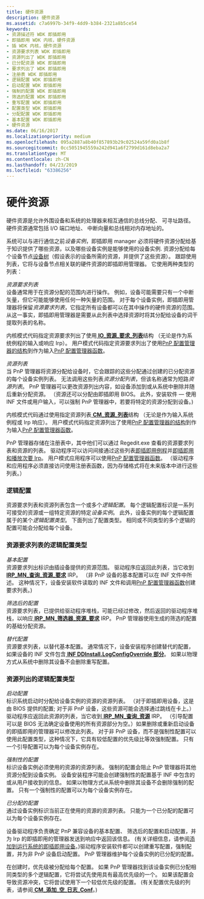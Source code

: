 ```yaml
---
title: 硬件资源
description: 硬件资源
ms.assetid: c7a6997b-34f9-4dd9-b384-2321a8b5ce54
keywords:
- 资源描述符 WDK 即插即用
- 即插即用 WDK 内核，硬件资源
- 插 WDK 内核，硬件资源
- 资源要求列表 WDK 即插即用
- 资源列出了 WDK 即插即用
- 已分配资源 WDK 即插即用
- 要求列出了 WDK 即插即用
- 注册表 WDK 即插即用
- 逻辑配置 WDK 即插即用
- 启动配置 WDK 即插即用
- 强制的配置 WDK 即插即用
- 筛选的配置 WDK 即插即用
- 重写配置 WDK 即插即用
- 配置类型 WDK 即插即用
- 分配配置 WDK 即插即用
- 基本配置 WDK 即插即用
- 硬件资源
ms.date: 06/16/2017
ms.localizationpriority: medium
ms.openlocfilehash: 095a2887a8b40f857893b29c02524a59fd0a1b8f
ms.sourcegitcommit: 0cc5051945559a242d941a6f2799d161d8eba2a7
ms.translationtype: MT
ms.contentlocale: zh-CN
ms.lasthandoff: 04/23/2019
ms.locfileid: "63386256"
---
```

# <a name="hardware-resources"></a>硬件资源





硬件资源是允许外围设备和系统的处理器来相互通信的总线分配、 可寻址路径。 硬件资源通常包括 I/O 端口地址、 中断向量和总线相对内存地址的。

系统可以与进行通信之前*设备实例*，即插即用 manager 必须将硬件资源分配给基于知识提供了哪些资源，以及哪些设备实例是能够使用的设备实例. 资源分配给每个设备节点[设备树](device-tree.md)（假设表示的设备所需的资源，并提供了这些资源）。 跟踪使用列表，它将与设备节点相关联的硬件资源的即插即用管理器。 它使用两种类型的列表：

<a href="" id="resource-requirements-list"></a>*资源要求列表*  
设备通常用于在资源分配的范围内进行操作。 例如，设备可能需要只有一个中断矢量，但它可能能够使用任何一种矢量的范围。 对于每个设备实例，即插即用管理器将保留*资源要求列表*，它指定所有设备都可以在其中操作的硬件资源的范围。 从这一事实，即插即用管理器是需要从此列表中选择资源时将其分配给设备的词干提取列表的名称。

内核模式代码指定资源要求列出了使用[ **IO\_资源\_要求\_列表**](https://msdn.microsoft.com/library/windows/hardware/ff550609)结构 （无论是作为系统例程的输入或响应 Irp）。 用户模式代码指定资源要求列出了使用[PnP 配置管理器的结构](https://msdn.microsoft.com/library/windows/hardware/ff549718)到作为输入[PnP 配置管理器函数](https://msdn.microsoft.com/library/windows/hardware/ff549713)。

<a href="" id="resource-list"></a>*资源列表*  
当 PnP 管理器将资源分配给设备时，它会跟踪的这些分配通过创建的已分配资源的每个设备实例列表。 无法调用这些列表*资源分配列表*，但该名称通常为短路*资源列表*。 PnP 管理器可以更改资源列出内容，如设备添加到或从系统中删除并随后重新分配资源。 （资源还可以分配由即插即用 BIOS。 此外，安装软件 — 使用 INF 文件或用户输入，可以强制 PnP 管理器中，若要将特定的资源分配到设备。)

内核模式代码通过使用指定资源列表[ **CM\_资源\_列表**](https://msdn.microsoft.com/library/windows/hardware/ff541994)结构 （无论是作为输入系统例程或 Irp 响应）。 用户模式代码指定资源列出了使用[PnP 配置管理器的结构](https://msdn.microsoft.com/library/windows/hardware/ff549718)到作为输入[PnP 配置管理器函数](https://msdn.microsoft.com/library/windows/hardware/ff549713)。

PnP 管理器存储在注册表中，其中他们可以通过 Regedit.exe 查看的资源要求列表和资源的列表。 驱动程序可以访问间接通过这些列表[即插即用例程](https://msdn.microsoft.com/library/windows/hardware/ff558809)并[即插即用和播放次要 Irp](https://msdn.microsoft.com/library/windows/hardware/ff558807)。 用户模式应用程序可以使用[PnP 配置管理器函数](https://msdn.microsoft.com/library/windows/hardware/ff549713)。 （驱动程序和应用程序必须直接访问使用注册表函数，因为存储格式将在未来版本中进行这些列表。）

### <a href="" id="ddk-logical-configurations-kg"></a>逻辑配置

资源要求列表和资源列表包含一个或多个*逻辑配置*。 每个逻辑配置标识是一系列可接受的资源或一组特定资源的特定*设备实例*。 此外，设备实例的每个逻辑配置属于的某个*逻辑配置类型*。 下面列出了配置类型。 相同或不同类型的多个逻辑的配置可能会分配给每个设备。

### <a name="logical-configuration-types-for-resource-requirements-lists"></a>资源要求列表的逻辑配置类型

<a href="" id="basic-configuration"></a>*基本配置*  
资源要求列出标识由插设备提供的资源范围。 驱动程序应返回此列表，当它收到[ **IRP\_MN\_查询\_资源\_要求**](https://msdn.microsoft.com/library/windows/hardware/ff551715) IRP。 （非 PnP 设备的基本配置可以在 INF 文件中所述。 这种情况下，设备安装软件读取的 INF 文件和调用[PnP 配置管理器函数](https://msdn.microsoft.com/library/windows/hardware/ff549713)创建要求列表。)

<a href="" id="filtered-configuration"></a>*筛选后的配置*  
资源要求列表，已提供给驱动程序堆栈，可能已经过修改，然后返回的驱动程序堆栈，以响应[ **IRP\_MN\_筛选器\_资源\_要求**](https://msdn.microsoft.com/library/windows/hardware/ff550874) IRP。 PnP 管理器使用生成的筛选的配置的基础分配资源。

<a href="" id="override-configuration"></a>*替代配置*  
资源要求列表，以替代基本配置。 通常情况下，设备安装程序创建替代的配置，如果设备的 INF 文件包含[ **INF DDInstall.LogConfigOverride 部分**](https://msdn.microsoft.com/library/windows/hardware/ff547339)。 如果以物理方式从系统中删除其设备不会删除重写配置。

### <a name="logical-configuration-types-for-resource-lists"></a>资源列出的逻辑配置类型

<a href="" id="boot-configuration"></a>*启动配置*  
标识系统启动时分配给设备实例的资源的资源列表。 （对于即插即用设备，这是由 BIOS 提供的配置; 对于非 PnP 设备，这些资源可能会选择通过跳线在卡上。）驱动程序应返回此资源的列表，当它收到[ **IRP\_MN\_查询\_资源**](https://msdn.microsoft.com/library/windows/hardware/ff551710) IRP。 （引导配置可以是 BIOS 无法确定设备使用的所有资源部分为空。）如果删除或重新启动设备的即插即用的管理器可以修改此列表。 对于非 PnP 设备，而不是强制性配置可以使用此配置类型，这种情况下，它具有较低配置的优先级比等效强制配置。 只有一个引导配置可以为每个设备实例存在。

<a href="" id="forced-configuration"></a>*强制性的配置*  
标识设备实例必须使用的资源的资源列表。 强制的配置会阻止 PnP 管理器将其他资源分配到设备实例。 设备安装程序可能会创建强制性的配置基于 INF 中包含的或从用户接收到的信息。 如果以物理方式从系统中删除其设备不会删除强制的配置。 只有一个强制性的配置可以为每个设备实例存在。

<a href="" id="allocated-configuration"></a>*已分配的配置*  
通过设备实例标识当前正在使用的资源的资源列表。 只能为一个已分配的配置可以为每个设备实例存在。

设备驱动程序负责确定 PnP 兼容设备的基本配置、 筛选后的配置和启动配置，并为 Irp 的即插即用的管理器发送到响应中返回该信息。 (有关详细信息，请参阅[添加到运行系统的即插即用设备](adding-a-pnp-device-to-a-running-system.md)。)驱动程序安装软件都可以创建重写配置，强制配置，并为非 PnP 设备启动配置。 PnP 管理器维护每个设备实例的已分配的配置。

在创建时，优先级被分配给每个配置。 如果 PnP 管理器找到该设备实例已分配相同类型的多个逻辑配置，它将尝试先使用具有最高优先级的一个。 如果该配置会导致资源冲突，它将尝试使用下一个较低优先级的配置。 (有关配置优先级的列表，请参阅[ **CM\_添加\_空\_日志\_Conf**](https://msdn.microsoft.com/library/windows/hardware/ff537921)。)

 

 




